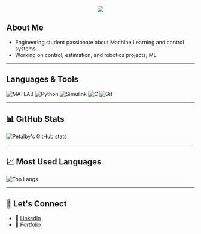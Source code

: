 <p align="center">
  <img src="https://readme-typing-svg.demolab.com?font=Raleway&pause=1000&color=8F00FF&center=true&vCenter=true&width=700&lines=Hi+I'm+Alberta+Petiafo" />
</p>


## About Me
- Engineering student passionate about Machine Learning and control systems
- Working on control, estimation, and robotics projects, ML
---

## Languages & Tools
![MATLAB](https://img.shields.io/badge/-MATLAB-orange?style=flat-square&logo=Mathworks)
![Python](https://img.shields.io/badge/-Python-3776AB?style=flat-square&logo=python&logoColor=white)
![Simulink](https://img.shields.io/badge/-Simulink-darkred?style=flat-square&logo=mathworks)
![C](https://img.shields.io/badge/-C-00599C?style=flat-square&logo=c&logoColor=white)
![Git](https://img.shields.io/badge/-Git-F05032?style=flat-square&logo=git&logoColor=white)

---

## 📊 GitHub Stats
![Petalby's GitHub stats](https://github-readme-stats.vercel.app/api?username=Petalby&show_icons=true&theme=radical)

---

## 📈 Most Used Languages
![Top Langs](https://github-readme-stats.vercel.app/api/top-langs/?username=Petalby&layout=compact&theme=tokyonight)

---

## 🔗 Let's Connect
- 💼 [LinkedIn](www.linkedin.com/in/alberta-petiafo)
- 📁 [Portfolio](https://petalby.github.io/)


